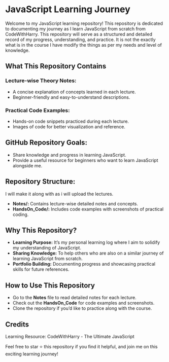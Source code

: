 # JavaScript Learning Journey

Welcome to my JavaScript learning repository! This repository is dedicated to documenting my journey as I learn JavaScript from scratch from CodeWithHarry. This repository will serve as a structured and detailed record of my progress, understanding, and practice. It is not the exactly what is in the course I have modify the things as per my needs and level of knowledge.

## What This Repository Contains

### Lecture-wise Theory Notes:
- A concise explanation of concepts learned in each lecture.
- Beginner-friendly and easy-to-understand descriptions.

### Practical Code Examples:
- Hands-on code snippets practiced during each lecture.
- Images of code for better visualization and reference.

## GitHub Repository Goals:
- Share knowledge and progress in learning JavaScript.
- Provide a useful resource for beginners who want to learn JavaScript alongside me.

## Repository Structure:

I will make it along with as i will upload the lectures.

- **Notes/:** Contains lecture-wise detailed notes and concepts.
- **HandsOn_Code/:** Includes code examples with screenshots of practical coding.

## Why This Repository?

- **Learning Purpose:** It’s my personal learning log where I aim to solidify my understanding of JavaScript.
- **Sharing Knowledge:** To help others who are also on a similar journey of learning JavaScript from scratch.
- **Portfolio Building:** Documenting progress and showcasing practical skills for future references.
  
## How to Use This Repository

- Go to the **Notes** file to read detailed notes for each lecture.
- Check out the **HandsOn_Code** for code examples and screenshots.
- Clone the repository if you’d like to practice along with the course.

## Credits
Learning Resource: CodeWithHarry - The Ultimate JavaScript 

Feel free to star ⭐ this repository if you find it helpful, and join me on this exciting learning journey!
